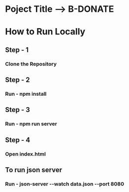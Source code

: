 # Poject Title --> B-DONATE

# How to Run Locally

## Step - 1

### Clone the Repository

## Step - 2

### Run - npm install

## Step - 3

### Run - npm run server

## Step - 4

### Open index.html

## To run json server
### Run - json-server --watch data.json --port 8080
